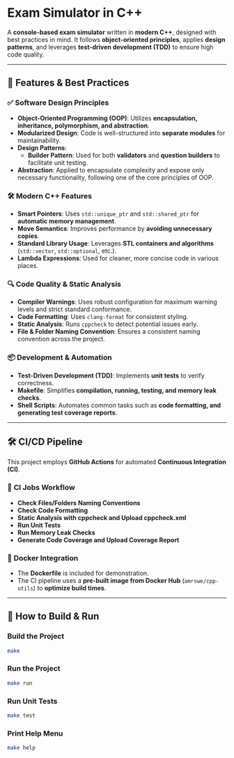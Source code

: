 # Exam Simulator in C++

A **console-based exam simulator** written in **modern C++**, designed with best practices in mind.
It follows **object-oriented principles**, applies **design patterns**, and leverages **test-driven development (TDD)** to ensure high code quality.

---

## 🚀 Features & Best Practices

### ✅ **Software Design Principles**
- **Object-Oriented Programming (OOP)**: Utilizes **encapsulation, inheritance, polymorphism, and abstraction**.
- **Modularized Design**: Code is well-structured into **separate modules** for maintainability.
- **Design Patterns**:
  - **Builder Pattern**: Used for both **validators** and **question builders** to facilitate unit testing.
- **Abstraction**: Applied to encapsulate complexity and expose only necessary functionality, following one of the core principles of OOP.

### 🛠 **Modern C++ Features**
- **Smart Pointers**: Uses `std::unique_ptr` and `std::shared_ptr` for **automatic memory management**.
- **Move Semantics**: Improves performance by **avoiding unnecessary copies**.
- **Standard Library Usage**: Leverages **STL containers and algorithms** (`std::vector`, `std::optional`, etc.).
- **Lambda Expressions**: Used for cleaner, more concise code in various places.

### 🔍 **Code Quality & Static Analysis**
- **Compiler Warnings**: Uses robust configuration for maximum warning levels and strict standard conformance.
- **Code Formatting**: Uses `clang-format` for consistent styling.
- **Static Analysis**: Runs `cppcheck` to detect potential issues early.
- **File & Folder Naming Convention**: Ensures a consistent naming convention across the project.

### 📦 **Development & Automation**
- **Test-Driven Development (TDD)**: Implements **unit tests** to verify correctness.
- **Makefile**: Simplifies **compilation, running, testing, and memory leak checks**.
- **Shell Scripts**: Automates common tasks such as **code formatting, and generating test coverage reports**.

---

## 🛠 **CI/CD Pipeline**
This project employs **GitHub Actions** for automated **Continuous Integration (CI)**.

### 📜 **CI Jobs Workflow**
- **Check Files/Folders Naming Conventions**
- **Check Code Formatting**
- **Static Analysis with cppcheck and Upload cppcheck.xml**
- **Run Unit Tests**
- **Run Memory Leak Checks**
- **Generate Code Coverage and Upload Coverage Report**

### 🐳 **Docker Integration**
- The **Dockerfile** is included for demonstration.
- The CI pipeline uses a **pre-built image from Docker Hub** (`amrswe/cpp-utils`) to **optimize build times**.

---

## 📌 **How to Build & Run**
### **Build the Project**
```sh
make
```

### **Run the Project**
```sh
make run
```

### **Run Unit Tests**
```sh
make test
```

### **Print Help Menu**
```sh
make help
```
